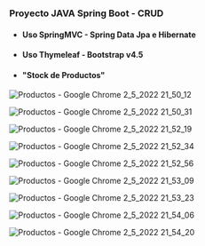 
### Proyecto JAVA Spring Boot - CRUD
- #### Uso SpringMVC - Spring Data Jpa e Hibernate
- #### Uso Thymeleaf - Bootstrap v4.5
- #### "Stock de Productos"

![Productos - Google Chrome 2_5_2022 21_50_12](https://user-images.githubusercontent.com/88462536/166392517-afa55751-9038-4b94-81e8-5112ec79985a.png)


![Productos - Google Chrome 2_5_2022 21_50_31](https://user-images.githubusercontent.com/88462536/166392533-c775d90d-92bf-4ef0-aa5a-55e56f875035.png)


![Productos - Google Chrome 2_5_2022 21_52_19](https://user-images.githubusercontent.com/88462536/166392561-2f4e4305-143e-48aa-96ce-4cb58332979e.png)


![Productos - Google Chrome 2_5_2022 21_52_34](https://user-images.githubusercontent.com/88462536/166392571-1f81e84e-9831-470b-b575-dde9e2d003de.png)


![Productos - Google Chrome 2_5_2022 21_52_56](https://user-images.githubusercontent.com/88462536/166392588-f8d6195a-fbf6-47cf-b018-ab7117d9b874.png)


![Productos - Google Chrome 2_5_2022 21_53_09](https://user-images.githubusercontent.com/88462536/166392593-cc8b402e-a66a-48f7-bb25-55c7a4186b1e.png)


![Productos - Google Chrome 2_5_2022 21_53_23](https://user-images.githubusercontent.com/88462536/166392625-878f49c4-bc53-4d0d-98ca-1a15791d6c9f.png)


![Productos - Google Chrome 2_5_2022 21_54_06](https://user-images.githubusercontent.com/88462536/166392650-e26f1373-6401-4f0d-bf04-9519a548f04d.png)


![Productos - Google Chrome 2_5_2022 21_54_20](https://user-images.githubusercontent.com/88462536/166392667-9748432e-8cd2-43fc-a23c-049202263296.png)

